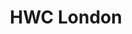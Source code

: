 ---
title: HWC London
tags: meetup
start: 2018-04-04T19:00:00+00:00
end: 2018-04-04T20:30:00+00:00
venue: thehub-bricklane
eventbrite: 44086321374
photo:
requirements: "<p>Join us anytime from 18:30 onwards at Proven Dough cafe below Hub by Premier Inn hotel in Brick Lane. The main event starts at 19:00. No need to check-in at the venue just look out for <a href='https://calumryan.com'>Calum Ryan</a>, the organiser, usually sitting towards the back of the cafe wearing an IndieWeb t-shirt and stickered laptop.</p><p>There are a few different ways you can register for Homebrew Website Club London:</p>"
description: "Demos of personal websites and the opportunity to create, update or experiment on your personal website"
---